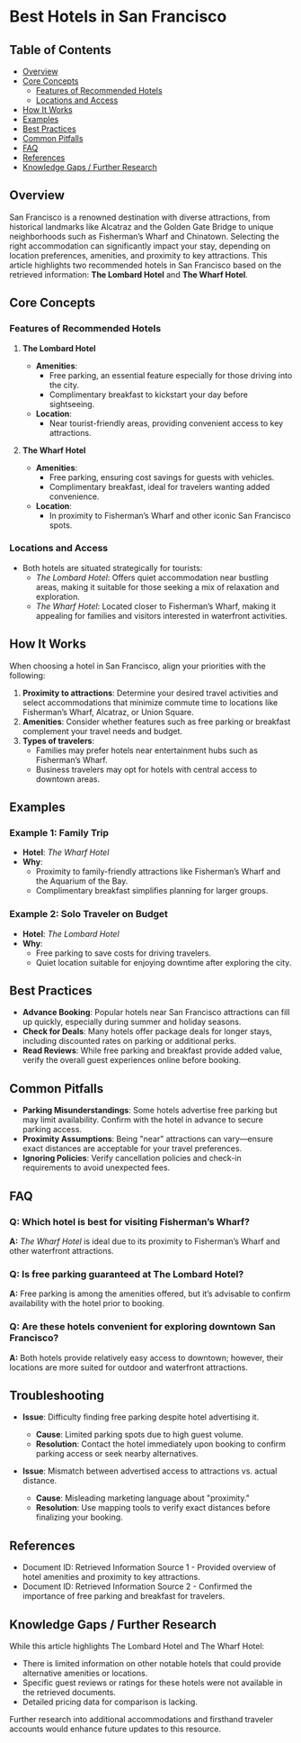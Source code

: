 # Best Hotels in San Francisco

## Table of Contents
- [Overview](#overview)
- [Core Concepts](#core-concepts)
  - [Features of Recommended Hotels](#features-of-recommended-hotels)
  - [Locations and Access](#locations-and-access)
- [How It Works](#how-it-works)
- [Examples](#examples)
- [Best Practices](#best-practices)
- [Common Pitfalls](#common-pitfalls)
- [FAQ](#faq---q-specific-questions--a-specific-answers)
- [References](#references)
- [Knowledge Gaps / Further Research](#knowledge-gaps--further-research)

## Overview

San Francisco is a renowned destination with diverse attractions, from historical landmarks like Alcatraz and the Golden Gate Bridge to unique neighborhoods such as Fisherman’s Wharf and Chinatown. Selecting the right accommodation can significantly impact your stay, depending on location preferences, amenities, and proximity to key attractions. This article highlights two recommended hotels in San Francisco based on the retrieved information: **The Lombard Hotel** and **The Wharf Hotel**.

## Core Concepts

### Features of Recommended Hotels

1. **The Lombard Hotel**
   - **Amenities**:
     - Free parking, an essential feature especially for those driving into the city.
     - Complimentary breakfast to kickstart your day before sightseeing.
   - **Location**:
     - Near tourist-friendly areas, providing convenient access to key attractions.

2. **The Wharf Hotel**
   - **Amenities**:
     - Free parking, ensuring cost savings for guests with vehicles.
     - Complimentary breakfast, ideal for travelers wanting added convenience.
   - **Location**:
     - In proximity to Fisherman’s Wharf and other iconic San Francisco spots.

### Locations and Access

- Both hotels are situated strategically for tourists:
  - *The Lombard Hotel*: Offers quiet accommodation near bustling areas, making it suitable for those seeking a mix of relaxation and exploration.
  - *The Wharf Hotel*: Located closer to Fisherman’s Wharf, making it appealing for families and visitors interested in waterfront activities.

## How It Works

When choosing a hotel in San Francisco, align your priorities with the following:
1. **Proximity to attractions**: Determine your desired travel activities and select accommodations that minimize commute time to locations like Fisherman’s Wharf, Alcatraz, or Union Square.
2. **Amenities**: Consider whether features such as free parking or breakfast complement your travel needs and budget.
3. **Types of travelers**:
   - Families may prefer hotels near entertainment hubs such as Fisherman’s Wharf.
   - Business travelers may opt for hotels with central access to downtown areas.

## Examples

### Example 1: Family Trip
- **Hotel**: *The Wharf Hotel*
- **Why**:
  - Proximity to family-friendly attractions like Fisherman’s Wharf and the Aquarium of the Bay.
  - Complimentary breakfast simplifies planning for larger groups.

### Example 2: Solo Traveler on Budget
- **Hotel**: *The Lombard Hotel*
- **Why**:
  - Free parking to save costs for driving travelers.
  - Quiet location suitable for enjoying downtime after exploring the city.

## Best Practices

- **Advance Booking**: Popular hotels near San Francisco attractions can fill up quickly, especially during summer and holiday seasons.
- **Check for Deals**: Many hotels offer package deals for longer stays, including discounted rates on parking or additional perks.
- **Read Reviews**: While free parking and breakfast provide added value, verify the overall guest experiences online before booking.

## Common Pitfalls

- **Parking Misunderstandings**: Some hotels advertise free parking but may limit availability. Confirm with the hotel in advance to secure parking access.
- **Proximity Assumptions**: Being "near" attractions can vary—ensure exact distances are acceptable for your travel preferences.
- **Ignoring Policies**: Verify cancellation policies and check-in requirements to avoid unexpected fees.

## FAQ

### Q: Which hotel is best for visiting Fisherman’s Wharf?
**A:** *The Wharf Hotel* is ideal due to its proximity to Fisherman’s Wharf and other waterfront attractions.

### Q: Is free parking guaranteed at The Lombard Hotel?
**A:** Free parking is among the amenities offered, but it’s advisable to confirm availability with the hotel prior to booking.

### Q: Are these hotels convenient for exploring downtown San Francisco?
**A:** Both hotels provide relatively easy access to downtown; however, their locations are more suited for outdoor and waterfront attractions.

## Troubleshooting

- **Issue**: Difficulty finding free parking despite hotel advertising it.
  - **Cause**: Limited parking spots due to high guest volume.
  - **Resolution**: Contact the hotel immediately upon booking to confirm parking access or seek nearby alternatives.

- **Issue**: Mismatch between advertised access to attractions vs. actual distance.  
  - **Cause**: Misleading marketing language about "proximity."  
  - **Resolution**: Use mapping tools to verify exact distances before finalizing your booking.

## References

- Document ID: Retrieved Information Source 1 - Provided overview of hotel amenities and proximity to key attractions.
- Document ID: Retrieved Information Source 2 - Confirmed the importance of free parking and breakfast for travelers.

## Knowledge Gaps / Further Research

While this article highlights The Lombard Hotel and The Wharf Hotel:
- There is limited information on other notable hotels that could provide alternative amenities or locations.
- Specific guest reviews or ratings for these hotels were not available in the retrieved documents.
- Detailed pricing data for comparison is lacking.

Further research into additional accommodations and firsthand traveler accounts would enhance future updates to this resource.